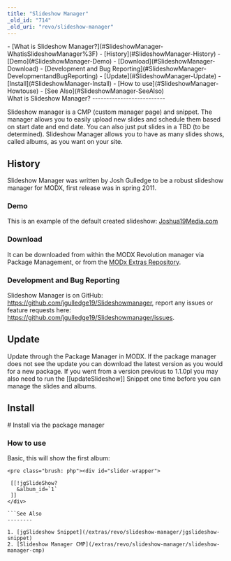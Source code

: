 ```yaml
---
title: "Slideshow Manager"
_old_id: "714"
_old_uri: "revo/slideshow-manager"
---
```


<div>- [What is Slideshow Manager?](#SlideshowManager-WhatisSlideshowManager%3F)
- [History](#SlideshowManager-History)
  - [Demo](#SlideshowManager-Demo)
  - [Download](#SlideshowManager-Download)
  - [Development and Bug Reporting](#SlideshowManager-DevelopmentandBugReporting)
- [Update](#SlideshowManager-Update)
- [Install](#SlideshowManager-Install)
  - [How to use](#SlideshowManager-Howtouse)
- [See Also](#SlideshowManager-SeeAlso)

</div>What is Slideshow Manager?
--------------------------

Slideshow manager is a CMP (custom manager page) and snippet. The manager allows you to easily upload new slides and schedule them based on start date and end date. You can also just put slides in a TBD (to be determined). Slideshow Manager allows you to have as many slides shows, called albums, as you want on your site.

History
-------

Slideshow Manager was written by Josh Gulledge to be a robust slideshow manager for MODX, first release was in spring 2011.

### Demo

This is an example of the default created slideshow: [Joshua19Media.com](http://www.joshua19media.com/)

### Download

It can be downloaded from within the MODX Revolution manager via Package Management, or from the [MODx Extras Repository](http://modx.com/extras/package/slideshowmanager).

### Development and Bug Reporting

Slideshow Manager is on GitHub: <https://github.com/jgulledge19/Slideshowmanager>, report any issues or feature requests here: <https://github.com/jgulledge19/Slideshowmanager/issues>.

Update
------

Update through the Package Manager in MODX. If the package manager does not see the update you can download the latest version as you would for a new package. If you went from a version previous to 1.1.0pl you may also need to run the \[\[updateSlideshow\]\] Snippet one time before you can manage the slides and albums.

Install
-------

\# Install via the package manager

### How to use

Basic, this will show the first album:

```
<pre class="brush: php"><div id="slider-wrapper">

 [[!jgSlideShow?
   &album_id=`1`
 ]]
</div>

```See Also
--------

1. [jgSlideshow Snippet](/extras/revo/slideshow-manager/jgslideshow-snippet)
2. [Slideshow Manager CMP](/extras/revo/slideshow-manager/slideshow-manager-cmp)